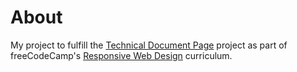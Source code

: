# About

My project to fulfill the [Technical Document Page](https://www.freecodecamp.org/learn/2022/responsive-web-design/build-a-technical-documentation-page-project/build-a-technical-documentation-page) project as part of freeCodeCamp's [Responsive Web Design](https://www.freecodecamp.org/learn/2022/responsive-web-design/) curriculum.
